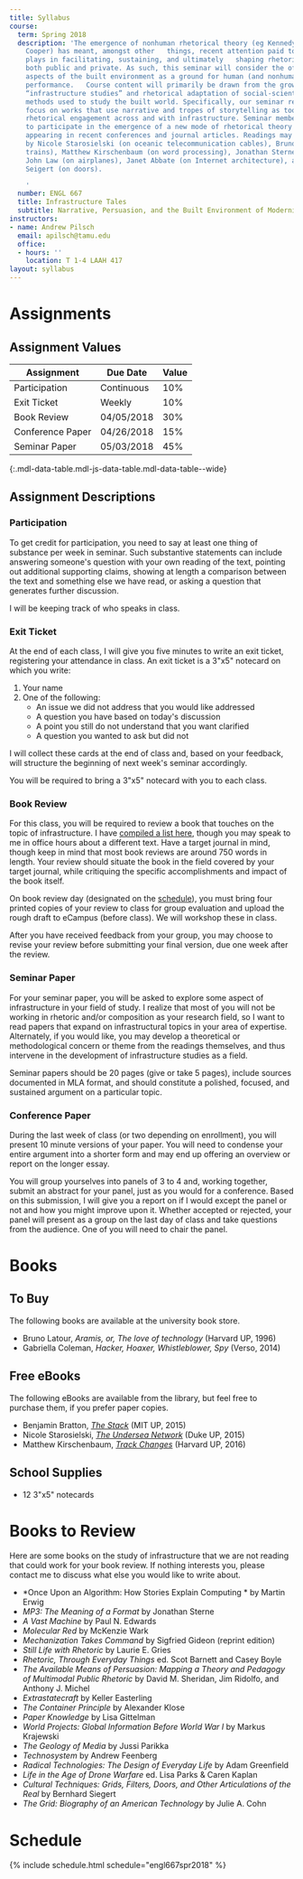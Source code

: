 ```yaml
---
title: Syllabus
course:
  term: Spring 2018
  description: 'The emergence of nonhuman rhetorical theory (eg Kennedy, Rickert,
    Cooper) has meant, amongst other   things, recent attention paid to the role infrastructure
    plays in facilitating, sustaining, and ultimately   shaping rhetorical performances
    both public and private. As such, this seminar will consider the often   unseen
    aspects of the built environment as a ground for human (and nonhuman) rhetorical
    performance.   Course content will primarily be drawn from the growing field of
    “infrastructure studies” and rhetorical adaptation of social-scientific and humanistic
    methods used to study the built world. Specifically, our seminar readings will
    focus on works that use narrative and tropes of storytelling as tools for mapping
    rhetorical engagement across and with infrastructure. Seminar members can expect
    to participate in the emergence of a new mode of rhetorical theory that has started
    appearing in recent conferences and journal articles. Readings may include works
    by Nicole Starosielski (on oceanic telecommunication cables), Bruno Latour (on
    trains), Matthew Kirschenbaum (on word processing), Jonathan Sterne (on MP3s),
    John Law (on airplanes), Janet Abbate (on Internet architecture), and Bernard
    Seigert (on doors).

    '
  number: ENGL 667
  title: Infrastructure Tales
  subtitle: Narrative, Persuasion, and the Built Environment of Modernity
instructors:
- name: Andrew Pilsch
  email: apilsch@tamu.edu
  office:
  - hours: ''
    location: T 1-4 LAAH 417
layout: syllabus
---
```


# Assignments

## Assignment Values

| Assignment       | Due Date      | Value |
|------------------|---------------|-------|
| Participation    | Continuous    | 10%   |
| Exit Ticket      | Weekly        | 10%   |
| Book Review      | 04/05/2018    | 30%   |
| Conference Paper | 04/26/2018    | 15%   |
| Seminar Paper    | 05/03/2018    | 45%   |
{:.mdl-data-table.mdl-js-data-table.mdl-data-table--wide}

## Assignment Descriptions

### Participation

To get credit for participation, you need to say at least one thing of substance per week in seminar. Such substantive statements can include answering someone's question with your own reading of the text, pointing out additional supporting claims, showing at length a comparison between the text and something else we have read, or asking a question that generates further discussion.

I will be keeping track of who speaks in class.

### Exit Ticket

At the end of each class, I will give you five minutes to write an exit ticket, registering your attendance in class. An exit ticket is a 3"x5" notecard on which you write:

1. Your name
2. One of the following:
    * An issue we did not address that you would like addressed
    * A question you have based on today's discussion
    * A point you still do not understand that you want clarified
    * A question you wanted to ask but did not

I will collect these cards at the end of class and, based on your feedback, will structure the beginning of next week's seminar accordingly.

You will be required to bring a 3"x5" notecard with you to each class.

### Book Review

For this class, you will be required to review a book that touches on the topic of infrastructure. I have [compiled a list here](reviews.html), though you may speak to me in office hours about a different text. Have a target journal in mind, though keep in mind that most book reviews are around 750 words in length. Your review should situate the book in the field covered by your target journal, while critiquing the specific accomplishments and impact of the book itself.

On book review day (designated on the [schedule](schedule.html)), you must bring four printed copies of your review to class for group evaluation and upload the rough draft to eCampus (before class). We will workshop these in class.

After you have received feedback from your group, you may choose to revise your review before submitting your final version, due one week after the review.

### Seminar Paper

For your seminar paper, you will be asked to explore some aspect of infrastructure in your field of study. I realize that most of you will not be working in rhetoric and/or composition as your research field, so I want to read papers that expand on infrastructural topics in your area of expertise. Alternately, if you would like, you may develop a theoretical or methodological concern or theme from the readings themselves, and thus intervene in the development of infrastructure studies as a field.

Seminar papers should be 20 pages (give or take 5 pages), include sources documented in MLA format, and should constitute a polished, focused, and sustained argument on a particular topic.

### Conference Paper

During the last week of class (or two depending on enrollment), you will present 10 minute versions of your paper. You will need to condense your entire argument into a shorter form and may end up offering an overview or report on the longer essay.

You will group yourselves into panels of 3 to 4 and, working together, submit an abstract for your panel, just as you would for a conference. Based on this submission, I will give you a report on if I would except the panel or not and how you might improve upon it. Whether accepted or rejected, your panel will present as a group on the last day of class and take questions from the audience. One of you will need to chair the panel.



# Books

## To Buy

The following books are available at the university book store.

* Bruno Latour, *Aramis, or, The love of technology* (Harvard UP, 1996)
* Gabriella Coleman, *Hacker, Hoaxer, Whistleblower, Spy* (Verso, 2014)

## Free eBooks

The following eBooks are available from the library, but feel free to purchase them, if you prefer paper copies.

* Benjamin Bratton, [*The Stack*](http://web.a.ebscohost.com.ezproxy.library.tamu.edu/ehost/detail/detail?vid=0&sid=bfca56a1-6496-46ae-a194-555ccef902e3%40sessionmgr4007&bdata=JnNpdGU9ZWhvc3QtbGl2ZQ%3d%3d#AN=1179907&db=nlebk) (MIT UP, 2015)
* Nicole Starosielski, [*The Undersea Network*](http://ebookcentral.proquest.com.ezproxy.library.tamu.edu/lib/tamucs/detail.action?docID=1974178) (Duke UP, 2015)
* Matthew Kirschenbaum, [*Track Changes*](http://ebookcentral.proquest.com.ezproxy.library.tamu.edu/lib/tamucs/detail.action?docID=4510805) (Harvard UP, 2016)

## School Supplies

* 12 3"x5" notecards



# Books to Review

Here are some books on the study of infrastructure that we are not reading that could work for your book review. If nothing interests you, please contact me to discuss what else you would like to write about.

* *Once Upon an Algorithm: How Stories Explain Computing * by Martin Erwig
* *MP3: The Meaning of a Format* by Jonathan Sterne
* *A Vast Machine* by Paul N. Edwards
* *Molecular Red* by McKenzie Wark
* *Mechanization Takes Command* by Sigfried Gideon (reprint edition)
* *Still Life with Rhetoric* by Laurie E. Gries
* *Rhetoric, Through Everyday Things* ed. Scot Barnett and Casey Boyle
* *The Available Means of Persuasion: Mapping a Theory and Pedagogy of Multimodal Public Rhetoric* by David M. Sheridan, Jim Ridolfo, and Anthony J. Michel
* *Extrastatecraft* by Keller Easterling
* *The Container Principle* by Alexander Klose
* *Paper Knowledge* by Lisa Gittelman
* *World Projects: Global Information Before World War I* by Markus Krajewski
* *The Geology of Media* by Jussi Parikka
* *Technosystem* by Andrew Feenberg
* *Radical Technologies: The Design of Everyday Life* by Adam Greenfield
* *Life in the Age of Drone Warfare* ed. Lisa Parks & Caren Kaplan
* *Cultural Techniques: Grids, Filters, Doors, and Other Articulations of the Real* by Bernhard Siegert
* *The Grid: Biography of an American Technology* by Julie A. Cohn



# Schedule

{% include schedule.html schedule="engl667spr2018" %}